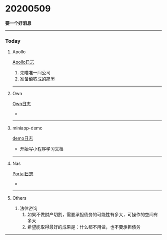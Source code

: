 # 20200509

 **要一个好消息**

---

### Today 

1. Apollo

   [Apollo日志](../Project/apollo/Apollo日志.md)

   1. 先瞄准一间公司
   2. 准备佰钧成的简历

   

   ---

2. Own

   [Own日志](../Project/own/Own日志.md)

   + 

   

   ---

3. miniapp-demo

   [demo日志](../Project/demo/demo日志.md)

   + 开始写小程序学习文档

     

   ---

4. Nas

   [Portal日志](../Project/work/nas/Portal日志.md)

   + 

   

   ---
   
5. Others
   1. 法律咨询
      1. 如果不做财产切割，需要承担债务的可能性有多大，可操作的空间有多大
      2. 希望能取得最好的成果是：什么都不用做，也不要承担债务



---











